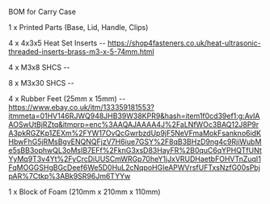 BOM for Carry Case

1 x Printed Parts (Base, Lid, Handle, Clips)

4 x 4x3x5 Heat Set Inserts -- https://shop4fasteners.co.uk/heat-ultrasonic-threaded-inserts-brass-m3-x-5-74mm.html

4 x M3x8 SHCS --

8 x M3x30 SHCS --

4 x Rubber Feet (25mm x 15mm) -- https://www.ebay.co.uk/itm/133359181553?itmmeta=01HV146RJWQ948JHB39W38KPR9&hash=item1f0cd39ef1:g:AvIAAOSwUtBjRZtq&itmprp=enc%3AAQAJAAAA4J%2FaLNfWOc3BAQ12J8P9rA3pkRGZKp1ZEXm%2FYW17OvQcGwrbzdUp9jF5NeVFmaMokFsankno6idKHbwFhG5jRMsBgvENQNQFjzV7H6iue7GSY%2F8qB3BHzD9ng4c9RjiWubMe5sBB3ophwQL3oMsIB7EFf%2FknG3xsD83HayFR%2B0quC6qYPHQTfUNtYyMq9T3v4Yt%2FyCrcDiUUSCmWRGp70heY1jJxVRUDHaetbFOHVTnZuqI1FqMOGGSHgBGcDeef6We5D0HuL2cNqpoHGIeAPWVrsfUFTxsNzfG00sPbjpAR%7Ctkp%3ABk9SR96Jm6TYYw

1 x Block of Foam (210mm x 210mm x 110mm)